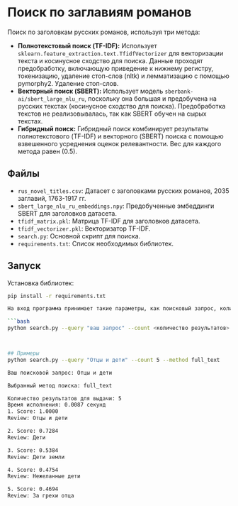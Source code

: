 # Поиск по заглавиям романов

Поиск по заголовкам русских романов, используя три метода:

* **Полнотекстовый поиск (TF-IDF):**  Использует `sklearn.feature_extraction.text.TfidfVectorizer` для векторизации текста и косинусное сходство для поиска. Данные проходят предобработку, включающую приведение к нижнему регистру, токенизацию, удаление стоп-слов (nltk) и лемматизацию с помощью pymorphy2.
Удаление стоп-слов.
* **Векторный поиск (SBERT):**  Использует модель `sberbank-ai/sbert_large_nlu_ru`, поскольку она большая и предобучена на русских текстах (косинусное сходство для поиска). Предобработка текстов не реализовывалась, так как SBERT обучен на сырых текстах.
* **Гибридный поиск:**  Гибридный поиск комбинирует результаты полнотекстового (TF-IDF) и векторного (SBERT) поиска с помощью взвешенного усреднения оценок релевантности. Вес для каждого метода равен (0.5).


## Файлы
* `rus_novel_titles.csv`:  Датасет с заголовками русских романов, 2035 заглавий, 1763-1917 гг.
* `sbert_large_nlu_ru_embeddings.npy`:  Предобученные эмбеддинги SBERT для заголовков датасета.
* `tfidf_matrix.pkl`:  Матрица TF-IDF для заголовков датасета.
* `tfidf_vectorizer.pkl`:  Векторизатор TF-IDF.
* `search.py`:  Основной скрипт для поиска.
* `requirements.txt`:  Список необходимых библиотек.



## Запуск
Установка библиотек:
```bash
pip install -r requirements.txt

На вход программа принимает такие параметры, как поисковый запрос, количество результатов для выдачи и метод поиска. На выходе - топ документов в порядке убывания релевантности, а также время исполнения программы.

```bash
python search.py --query "ваш запрос" --count <количество результатов> --method <метод поиска>  



## Примеры
python search.py --query "Отцы и дети" --count 5 --method full_text

Ваш поисковой запрос: Отцы и дети

Выбранный метод поиска: full_text

Количество результатов для выдачи: 5
Время исполнения: 0.0087 секунд
1. Score: 1.0000
Review: Отцы и дети

2. Score: 0.7284
Review: Дети

3. Score: 0.5384
Review: Дети земли

4. Score: 0.4754
Review: Нежеланные дети

5. Score: 0.4694
Review: За грехи отца
